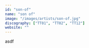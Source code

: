 ```yaml
---
id: "son-of"
name: "son of"
image: "/images/artists/son-of.jpg"
discography: ["TT01", "TT02", "TT12"]
website: ""
---
```


asdf